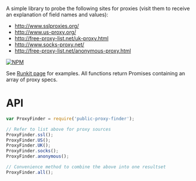 A simple library to probe the following sites for proxies (visit them to receive an explanation of field names and values):

 - http://www.sslproxies.org/
 - http://www.us-proxy.org/
 - http://free-proxy-list.net/uk-proxy.html
 - http://www.socks-proxy.net/
 - http://free-proxy-list.net/anonymous-proxy.html
 
 
[![NPM](https://nodei.co/npm/public-proxy-finder.png?downloads=true&downloadRank=true&stars=true)](https://www.npmjs.com/package/public-proxy-finder/)
 
See [Runkit page](https://runkit.com/npm/public-proxy-finder) for examples.
All functions return Promises containing an array of proxy specs.

# API

```js
var ProxyFinder = require('public-proxy-finder');

// Refer to list above for proxy sources
ProxyFinder.ssl();
ProxyFinder.US();
ProxyFinder.UK();
ProxyFinder.socks();
ProxyFinder.anonymous();

// Convenience method to combine the above into one resultset
ProxyFinder.all();
```

